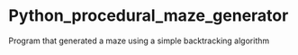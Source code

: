 # Python_procedural_maze_generator
Program that generated a maze using a simple backtracking algorithm
